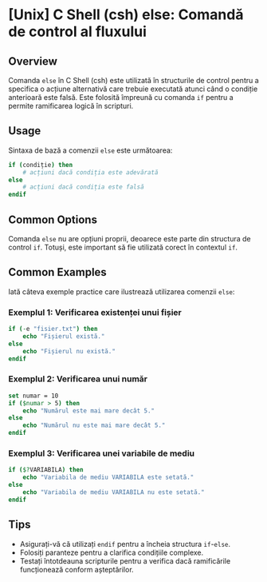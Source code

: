 # [Unix] C Shell (csh) else: Comandă de control al fluxului

## Overview
Comanda `else` în C Shell (csh) este utilizată în structurile de control pentru a specifica o acțiune alternativă care trebuie executată atunci când o condiție anterioară este falsă. Este folosită împreună cu comanda `if` pentru a permite ramificarea logică în scripturi.

## Usage
Sintaxa de bază a comenzii `else` este următoarea:
```csh
if (condiție) then
    # acțiuni dacă condiția este adevărată
else
    # acțiuni dacă condiția este falsă
endif
```

## Common Options
Comanda `else` nu are opțiuni proprii, deoarece este parte din structura de control `if`. Totuși, este important să fie utilizată corect în contextul `if`.

## Common Examples
Iată câteva exemple practice care ilustrează utilizarea comenzii `else`:

### Exemplul 1: Verificarea existenței unui fișier
```csh
if (-e "fisier.txt") then
    echo "Fișierul există."
else
    echo "Fișierul nu există."
endif
```

### Exemplul 2: Verificarea unui număr
```csh
set numar = 10
if ($numar > 5) then
    echo "Numărul este mai mare decât 5."
else
    echo "Numărul nu este mai mare decât 5."
endif
```

### Exemplul 3: Verificarea unei variabile de mediu
```csh
if ($?VARIABILA) then
    echo "Variabila de mediu VARIABILA este setată."
else
    echo "Variabila de mediu VARIABILA nu este setată."
endif
```

## Tips
- Asigurați-vă că utilizați `endif` pentru a încheia structura `if`-`else`.
- Folosiți paranteze pentru a clarifica condițiile complexe.
- Testați întotdeauna scripturile pentru a verifica dacă ramificările funcționează conform așteptărilor.